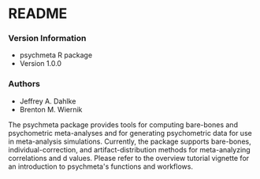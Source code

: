 # README #

### Version Information ###
* psychmeta R package
* Version 1.0.0

### Authors ###
* Jeffrey A. Dahlke
* Brenton M. Wiernik

The psychmeta package provides tools for computing bare-bones and psychometric meta-analyses and for generating psychometric data for use in meta-analysis simulations. Currently, the package supports bare-bones, individual-correction, and artifact-distribution methods for meta-analyzing correlations and d values. Please refer to the overview tutorial vignette for an introduction to psychmeta's functions and workflows.
